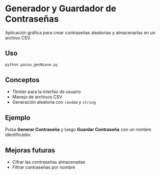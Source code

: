 # Generador y Guardador de Contraseñas

Aplicación gráfica para crear contraseñas aleatorias y almacenarlas en un archivo CSV.

## Uso
```bash
python passw_genNsave.py
```

## Conceptos
- Tkinter para la interfaz de usuario
- Manejo de archivos CSV
- Generación aleatoria con `random` y `string`

## Ejemplo
Pulsa **Generar Contraseña** y luego **Guardar Contraseña** con un nombre identificador.

## Mejoras futuras
- Cifrar las contraseñas almacenadas
- Filtrar contraseñas por nombre
